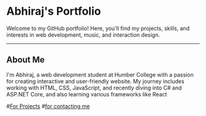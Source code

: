 # Abhiraj's Portfolio

Welcome to my GitHub portfolio! Here, you'll find my projects, skills, and interests in web development, music, and interaction design.

---

## About Me
I'm Abhiraj, a web development student at Humber College with a passion for creating interactive and user-friendly  website. My journey includes working with HTML, CSS, JavaScript, and recently diving into C# and ASP.NET Core, and also learning various frameworks like React

#[For Projects](projects.md)
#[for contacting me](contactme.md)





